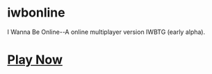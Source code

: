 # iwbonline
I Wanna Be Online--A online multiplayer version IWBTG (early alpha).

# [Play Now](https://wswlymf.github.io)
